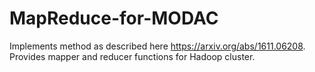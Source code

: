 # MapReduce-for-MODAC
Implements method as described here https://arxiv.org/abs/1611.06208. Provides mapper and reducer functions for Hadoop cluster.
